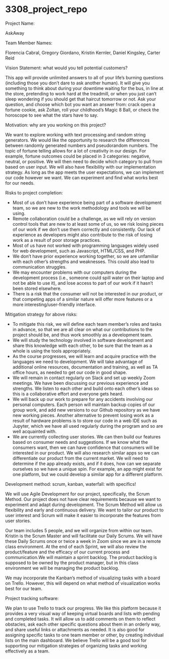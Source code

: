 # 3308_project_repo

Project Name:

AskAway


Team Member Names:

Florencia Cabral,
Gregory Giordano,
Kristin Kernler,
Daniel Kingsley,
Carter Reid


Vision Statement: what would you tell potential customers?

This app will provide unlimited answers to all of your life’s burning questions (including those you don’t dare to ask another human). It will give you something to think about during your downtime waiting for the bus, in line at the store, pretending to work hard at the treadmill, or when you just can’t sleep wondering if you should get that haircut tomorrow or not.
Ask your question, and choose which bot you want an answer from: crack open a fortune cookie, ask Zoltan, roll your childhood’s Magic 8 Ball, or check the horoscope to see what the stars have to say.


Motivation: why are you working on this project?

We want to explore working with text processing and random string generators. We would like the opportunity to research the differences between randomly generated numbers and pseudorandom numbers. The topic of fortune telling allows for a lot of creativity in our design. For example, fortune outcomes could be placed in 3 categories: negative, neutral, or positive. We will then need to decide which category to pull from based on user input. We will also have flexibility with our implementation strategy. As long as the app meets the user expectations, we can implement our code however we want. We can experiment and find what works best for our needs.


Risks to project completion:

- Most of us don’t have experience being part of a software development team, so we are new to the work methodology and tools we will be using.
- Remote collaboration could be a challenge, as we will rely on version control tools that are new to at least some of us, so we risk losing pieces of our work if we don’t use them correctly and consistently. Our lack of experience as developers might also contribute to the risk of losing work as a result of poor storage practices.
- Most of us have not worked with programming languages widely used for web development, such as Javascript, HTML/CSS, and PHP.
- We don’t have prior experience working together, so we are unfamiliar with each other’s strengths and weaknesses. This could also lead to communication struggles.
- We may encounter problems with our computers during the development process (i.e., someone could spill water on their laptop and not be able to use it), and lose access to part of our work if it hasn’t been stored elsewhere.
- There is a risk that the consumer will not be interested in our product, or that competing apps of a similar nature will offer more features or a more interesting/user-friendly interface. 


Mitigation strategy for above risks:

- To mitigate this risk, we will define each team member’s roles and tasks in advance, so that we are all clear on what our contributions to the project should be, and thus work smoothly as a development team. 
- We will study the technology involved in software development and share this knowledge with each other, to be sure that the team as a whole is using the tools appropriately.
- As the course progresses, we will learn and acquire practice with the languages we need to development. We will take advantage of additional online resources, documentation and training, as well as TA office hours, as needed to get our code in good shape.
- We will remain in contact regularly on Slack and set up weekly Zoom meetings. We have been discussing our previous experience and strengths. We listen to each other and build onto each other’s ideas so this is a collaborative effort and everyone gets heard.
- We will back up our work to prepare for any accidents involving our personal computers. Each person will maintain backup copies of our group work, and add new versions to our Github repository as we have new working pieces. Another alternative to prevent losing work as a result of hardware problems is to store our code in a web IDE such as Jupyter, which we have all used regularly during the program and so are well acquainted with.
- We are currently collecting user stories. We can then build our features based on consumer needs and suggestions. If we know what the consumers want, then we can have confidence that consumers will be interested in our product. We will also research similar apps so we can differentiate our product from the current market. We will need to determine if the app already exists, and if it does, how can we separate ourselves so we have a unique spin. For example, an app might exist for one platform, but we could develop a similar app for a different platform.


Development method: scrum, kanban, waterfall: with specifics!

We will use Agile Development for our project, specifically, the Scrum Method. Our project does not have clear requirements because we want to experiment and adapt during development. The Scrum Method will allow us flexibility and early and continuous delivery. We want to tailor our product to user interest and Scrum will make it easier to incorporate the features from user stories. 

Our team includes 5 people, and we will organize from within our team. Kristin is the Scrum Master and will facilitate our Daily Scrums. We will have these Daily Scrums once or twice a week in Zoom since we are in a remote class environment. At the end of each Sprint, we will also review the product/feature and the efficacy of our current process and communication.We will maintain a sprint backlog. The product backlog is supposed to be owned by the product manager, but in this class environment we will be managing the product backlog. 

We may incorporate the Kanban’s method of visualizing tasks with a board on Trello. However, this will depend on what method of visualization works best for our team.


Project tracking software:

We plan to use Trello to track our progress. We like this platform because it provides a very visual way of keeping virtual boards and lists with pending and completed tasks. It will allow us to add comments on them to reflect obstacles, ask each other specific questions about them in an orderly way, and share useful links or attachments as needed. It is also good for assigning specific tasks to one team member or other, by creating individual lists on the main dashboard. We believe Trello will be a good tool for supporting our mitigation strategies of organizing tasks and working effectively as a team.
